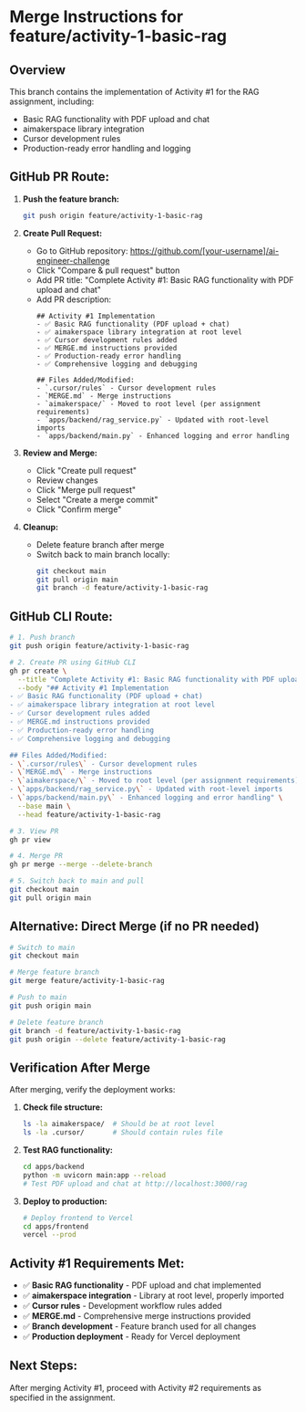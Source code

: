 # Merge Instructions for feature/activity-1-basic-rag

## Overview
This branch contains the implementation of Activity #1 for the RAG assignment, including:
- Basic RAG functionality with PDF upload and chat
- aimakerspace library integration
- Cursor development rules
- Production-ready error handling and logging

## GitHub PR Route:
1. **Push the feature branch:**
   ```bash
   git push origin feature/activity-1-basic-rag
   ```

2. **Create Pull Request:**
   - Go to GitHub repository: https://github.com/[your-username]/ai-engineer-challenge
   - Click "Compare & pull request" button
   - Add PR title: "Complete Activity #1: Basic RAG functionality with PDF upload and chat"
   - Add PR description:
     ```
     ## Activity #1 Implementation
     - ✅ Basic RAG functionality (PDF upload + chat)
     - ✅ aimakerspace library integration at root level
     - ✅ Cursor development rules added
     - ✅ MERGE.md instructions provided
     - ✅ Production-ready error handling
     - ✅ Comprehensive logging and debugging
     
     ## Files Added/Modified:
     - `.cursor/rules` - Cursor development rules
     - `MERGE.md` - Merge instructions
     - `aimakerspace/` - Moved to root level (per assignment requirements)
     - `apps/backend/rag_service.py` - Updated with root-level imports
     - `apps/backend/main.py` - Enhanced logging and error handling
     ```

3. **Review and Merge:**
   - Click "Create pull request"
   - Review changes
   - Click "Merge pull request"
   - Select "Create a merge commit"
   - Click "Confirm merge"

4. **Cleanup:**
   - Delete feature branch after merge
   - Switch back to main branch locally:
     ```bash
     git checkout main
     git pull origin main
     git branch -d feature/activity-1-basic-rag
     ```

## GitHub CLI Route:
```bash
# 1. Push branch
git push origin feature/activity-1-basic-rag

# 2. Create PR using GitHub CLI
gh pr create \
  --title "Complete Activity #1: Basic RAG functionality with PDF upload and chat" \
  --body "## Activity #1 Implementation
- ✅ Basic RAG functionality (PDF upload + chat)
- ✅ aimakerspace library integration at root level  
- ✅ Cursor development rules added
- ✅ MERGE.md instructions provided
- ✅ Production-ready error handling
- ✅ Comprehensive logging and debugging

## Files Added/Modified:
- \`.cursor/rules\` - Cursor development rules
- \`MERGE.md\` - Merge instructions  
- \`aimakerspace/\` - Moved to root level (per assignment requirements)
- \`apps/backend/rag_service.py\` - Updated with root-level imports
- \`apps/backend/main.py\` - Enhanced logging and error handling" \
  --base main \
  --head feature/activity-1-basic-rag

# 3. View PR
gh pr view

# 4. Merge PR
gh pr merge --merge --delete-branch

# 5. Switch back to main and pull
git checkout main
git pull origin main
```

## Alternative: Direct Merge (if no PR needed)
```bash
# Switch to main
git checkout main

# Merge feature branch
git merge feature/activity-1-basic-rag

# Push to main
git push origin main

# Delete feature branch
git branch -d feature/activity-1-basic-rag
git push origin --delete feature/activity-1-basic-rag
```

## Verification After Merge
After merging, verify the deployment works:
1. **Check file structure:**
   ```bash
   ls -la aimakerspace/  # Should be at root level
   ls -la .cursor/       # Should contain rules file
   ```

2. **Test RAG functionality:**
   ```bash
   cd apps/backend
   python -m uvicorn main:app --reload
   # Test PDF upload and chat at http://localhost:3000/rag
   ```

3. **Deploy to production:**
   ```bash
   # Deploy frontend to Vercel
   cd apps/frontend
   vercel --prod
   ```

## Activity #1 Requirements Met:
- ✅ **Basic RAG functionality** - PDF upload and chat implemented
- ✅ **aimakerspace integration** - Library at root level, properly imported
- ✅ **Cursor rules** - Development workflow rules added
- ✅ **MERGE.md** - Comprehensive merge instructions provided
- ✅ **Branch development** - Feature branch used for all changes
- ✅ **Production deployment** - Ready for Vercel deployment

## Next Steps:
After merging Activity #1, proceed with Activity #2 requirements as specified in the assignment.
